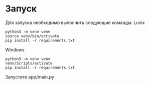 # Запуск

Для запуска необходимо выполнить следующие команды:
Lunix
```commandline
python3 -m venv venv
source venv/bin/activate
pip install -r requirements.txt
```

Windows
```commandline
python3 -m venv venv
venv/Scripts/activate
pip install -r requirements.txt
```

Запустите app/main.py